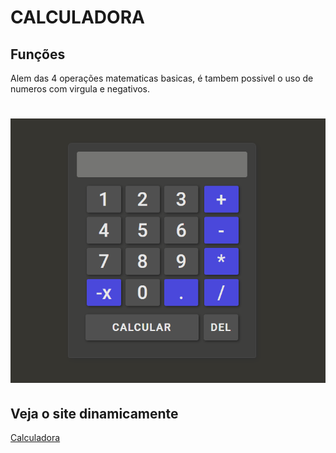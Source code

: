 # CALCULADORA

## Funções

<p>
    Alem das 4 operações matematicas basicas, é tambem possivel o uso de numeros com virgula e negativos.
</p>

<h1 aling="center">
    <img alt="calculadora" title="calculadora" src="./git/calculadora.PNG"/>
</h1>

## Veja o site dinamicamente

<a href="https://viteydev.github.io/Calculadora//">Calculadora</a>
